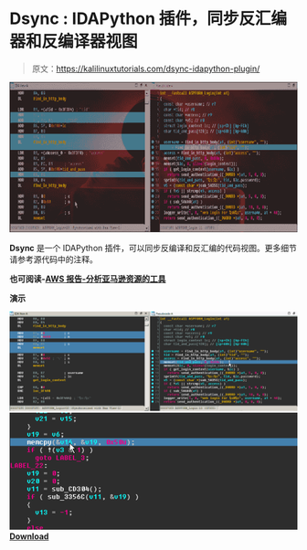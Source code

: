 # Dsync : IDAPython 插件，同步反汇编器和反编译器视图

> 原文：<https://kalilinuxtutorials.com/dsync-idapython-plugin/>

[![Dsync : IDAPython Plugin That Synchronizes Disassembler & Decompiler Views](img//635a289a94616aa77244dac1522a4fc7.png "Dsync : IDAPython Plugin That Synchronizes Disassembler & Decompiler Views")](https://1.bp.blogspot.com/-RWkcA8FMiWc/XhXiC-3VK1I/AAAAAAAAEUc/1qbBWKljsQIefBs0TM63gIyTZkLIKi8GwCLcBGAsYHQ/s1600/dsync%25281%2529.png)

**Dsync** 是一个 IDAPython 插件，可以同步反编译和反汇编的代码视图。更多细节请参考源代码中的注释。

**也可阅读-[AWS 报告-分析亚马逊资源的工具](https://kalilinuxtutorials.com/aws-report/)**

**演示**

![](img//78d0f1adf823187ccc146fb083a92e23.png)![](img//a6b4dd0d0457ec8d0ec388c55cb7c8db.png)[**Download**](https://github.com/patois/dsync)